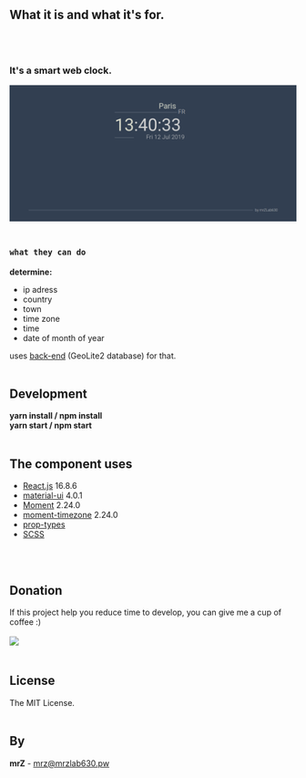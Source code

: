 ## What it is and what it's for.

<br>
<br>

### It's a smart web clock.

![preview](https://github.com/mrzlab630/what-time-is-it-reactjs-front/blob/master/src/assets/imgs/preview.png?raw=true)
<br>
<br>

### `what they can do`

**determine:**
* ip adress 
* country
* town
* time zone
* time
* date of month of year

uses [back-end](https://github.com/mrzlab630/what-time-is-it-node-js-back) (GeoLite2 database) for that.
<br>
<br>

## Development

**yarn install / npm install**
<br>
**yarn start / npm start**
<br>
<br>

## The component uses

* [React.js](https://reactjs.org/) 16.8.6
* [material-ui](https://material-ui.com/) 4.0.1
* [Moment](http://momentjs.com/) 2.24.0
* [moment-timezone](https://momentjs.com/timezone/) 2.24.0
* [prop-types](https://reactjs.org/docs/typechecking-with-proptypes.html) 
* [SCSS](https://sass-lang.com/) 
<br>
<br>


## Donation
If this project help you reduce time to develop, you can give me a cup of coffee :)
<br><br>
[![](https://www.paypalobjects.com/en_US/i/btn/btn_donateCC_LG.gif)](https://www.paypal.com/cgi-bin/webscr?cmd=_s-xclick&hosted_button_id=3FYLY9YVBTSEL)
<br>
<br>

## License

The MIT License.
<br>
<br>

## By

**mrZ** - mrz@mrzlab630.pw